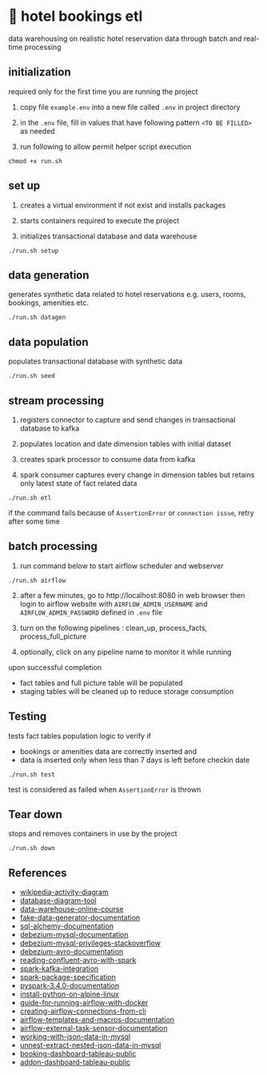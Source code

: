 # 🏨 hotel bookings etl

data warehousing on realistic hotel reservation data through batch and real-time processing

## initialization

required only for the first time you are running the project

1. copy file `example.env` into a new file called `.env` in project directory
   
2. in the `.env` file, fill in values that have following pattern `<TO BE FILLED>` as needed 

3. run following to allow permit helper script execution

```
chmod +x run.sh
```

## set up

1. creates a virtual environment if not exist and installs packages

2. starts containers required to execute the project

3. initializes transactional database and data warehouse

```
./run.sh setup
```

## data generation

generates synthetic data related to hotel reservations e.g. users, rooms, bookings, amenities etc.

```
./run.sh datagen
```

## data population

populates transactional database with synthetic data


```
./run.sh seed
```


## stream processing

1. registers connector to capture and send changes in transactional database to kafka

2. populates location and date dimension tables with initial dataset

3. creates spark processor to consume data from kafka

4. spark consumer captures every change in dimension tables but retains only latest state of fact related data

```
./run.sh etl
```

if the command fails because of `AssertionError` or `connection issue`, retry after some time


## batch processing

1. run command below to start airflow scheduler and webserver

```
./run.sh airflow
```

2. after a few minutes, go to http://localhost:8080 in web browser then login to airflow website with `AIRFLOW_ADMIN_USERNAME` and `AIRFLOW_ADMIN_PASSWORD` defined in `.env` file
   
3. turn on the following pipelines : clean_up, process_facts, process_full_picture

4. optionally, click on any pipeline name to monitor it while running

upon successful completion
- fact tables and full picture table will be populated
- staging tables will be cleaned up to reduce storage consumption


## Testing

tests fact tables population logic to verify if 
- bookings or amenities data are correctly inserted and
- data is inserted only when less than 7 days is left before checkin date

```
./run.sh test
```

test is considered as failed when  `AssertionError` is thrown



## Tear down

stops and removes containers in use by the project 

```
./run.sh down
```

## References

- [wikipedia-activity-diagram](https://en.wikipedia.org/wiki/Activity_diagram)
- [database-diagram-tool](https://dbdiagram.io)
- [data-warehouse-online-course](https://www.udemy.com/share/106qIm/)
- [fake-data-generator-documentation](https://faker.readthedocs.io/en/master/)
- [sql-alchemy-documentation](https://docs.sqlalchemy.org/en/20/)
- [debezium-mysql-documentation](https://debezium.io/documentation/reference/stable/connectors/mysql.html)
- [debezium-mysql-privileges-stackoverflow](https://stackoverflow.com/questions/70658178/how-to-grant-all-mysql-8-0-privileges-to-debezium-in-windows)
- [debezium-avro-documentation](https://debezium.io/documentation/reference/stable/configuration/avro.html)
- [reading-confluent-avro-with-spark](https://medium.com/@mrugankray/real-time-avro-data-analysis-with-spark-streaming-and-confluent-kafka-in-python-426f5e05392d)
- [spark-kafka-integration](https://spark.apache.org/docs/3.4.0/structured-streaming-kafka-integration.html)
- [spark-package-specification](https://stackoverflow.com/questions/54285151/kafka-structured-streaming-kafkasourceprovider-could-not-be-instantiated)
- [pyspark-3.4.0-documentation](https://spark.apache.org/docs/3.4.0/api/python/index.html)
- [install-python-on-alpine-linux](https://stackoverflow.com/a/73294721)
- [guide-for-running-airflow-with-docker](https://stackabuse.com/running-airflow-locally-with-docker-a-technical-guide/)
- [creating-airflow-connections-from-cli](https://airflow.apache.org/docs/apache-airflow/stable/howto/connection.html#creating-a-connection-from-the-cli)
- [airflow-templates-and-macros-documentation](https://airflow.apache.org/docs/apache-airflow/stable/templates-ref.html)
- [airflow-external-task-sensor-documentation](https://airflow.apache.org/docs/apache-airflow/stable/_api/airflow/sensors/external_task/index.html#airflow.sensors.external_task.ExternalTaskSensor)
- [working-with-json-data-in-mysql](https://www.digitalocean.com/community/tutorials/working-with-json-in-mysql)
- [unnest-extract-nested-json-data-in-mysql](https://andreessulp.medium.com/how-to-unnest-extract-nested-json-data-in-mysql-8-0-c9322c90df12)
- [booking-dashboard-tableau-public](https://public.tableau.com/views/HotelBookingDemand_16990387653270/bookingdemand?:language=en-US&publish=yes&:display_count=n&:origin=viz_share_link)
- [addon-dashboard-tableau-public](https://public.tableau.com/views/HotelAddonDemand/addondemand?:language=en-US&:display_count=n&:origin=viz_share_link)

